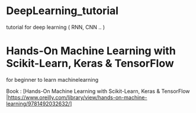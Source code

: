 # DeepLearning_tutorial
tutorial for deep learning ( RNN, CNN .. )

# Hands-On Machine Learning with Scikit-Learn, Keras & TensorFlow
for beginner to learn machinelearning

Book : [Hands-On Machine Learning with Scikit-Learn, Keras & TensorFlow
|https://www.oreilly.com/library/view/hands-on-machine-learning/9781492032632/]
